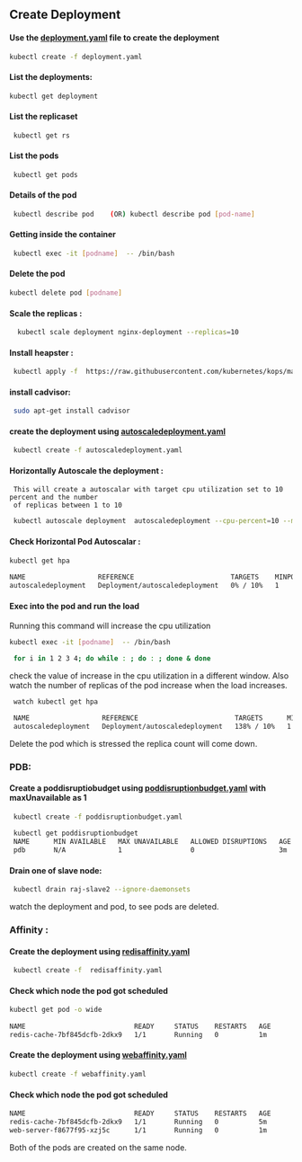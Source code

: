 ## Create Deployment 
  #### Use the [deployment.yaml](/Kubernetes/Yaml/deployment.yaml)  file to create the deployment
```bash 
kubectl create -f deployment.yaml
```
 #### List the deployments:
```bash  
kubectl get deployment
```  
#### List the replicaset
```bash 
 kubectl get rs
```               
#### List the pods
```bash
 kubectl get pods
```                
####  Details of the pod
```bash
 kubectl describe pod    (OR) kubectl describe pod [pod-name]
``` 
#### Getting inside the container 
```bash
 kubectl exec -it [podname]  -- /bin/bash
```
#### Delete the pod
```bash
kubectl delete pod [podname]
```

#### Scale the replicas : 
```bash
  kubectl scale deployment nginx-deployment --replicas=10
```  
#### Install heapster :
```bash 
 kubectl apply -f  https://raw.githubusercontent.com/kubernetes/kops/master/addons/monitoring-standalone/v1.6.0.yaml
```
#### install cadvisor:
```bash
 sudo apt-get install cadvisor
```
#### create the deployment using [autoscaledeployment.yaml](/Kubernetes/Yaml/deployment.yaml)
```bash
 kubectl create -f autoscaledeployment.yaml
```  
#### Horizontally Autoscale the deployment :
     This will create a autoscalar with target cpu utilization set to 10 percent and the number
     of replicas between 1 to 10
```bash
 kubectl autoscale deployment  autoscaledeployment --cpu-percent=10 --min=1 --max=10
``` 
#### Check Horizontal Pod Autoscalar :
```bash
kubectl get hpa
	
NAME                  REFERENCE                        TARGETS    MINPODS   MAXPODS   REPLICAS   AGE
autoscaledeployment   Deployment/autoscaledeployment   0% / 10%   1         10        1          1m
```
#### Exec into the pod and run the load
  Running this command will increase the cpu utilization
```bash
kubectl exec -it [podname]  -- /bin/bash
```	
```bash
 for i in 1 2 3 4; do while : ; do : ; done & done
```  
check the value of increase in the cpu utilization in a different window.   Also watch the number of replicas of the pod increase when the load increases.
```bash  
 watch kubectl get hpa

 NAME                  REFERENCE                        TARGETS      MINPODS   MAXPODS   REPLICAS   AGE
 autoscaledeployment   Deployment/autoscaledeployment   138% / 10%   1         10        4          18m
```
  Delete the pod which is stressed the replica count will come down.

### PDB: 
#### Create a poddisruptiobudget using [poddisruptionbudget.yaml](/Kubernetes/Yaml/poddisruptionbudget.yaml) with maxUnavailable as 1
```bash
 kubectl create -f poddisruptionbudget.yaml
 
 kubectl get poddisruptionbudget
 NAME      MIN AVAILABLE   MAX UNAVAILABLE   ALLOWED DISRUPTIONS   AGE
 pdb       N/A             1                 0                     3m
```
#### Drain one of slave node:
```bash
 kubectl drain raj-slave2 --ignore-daemonsets
``` 
  watch the deployment and pod, to see pods  are deleted.

### Affinity :
#### Create the deployment using [redisaffinity.yaml](/Kubernetes/Yaml/redisaffinity.yaml)
```bash
 kubectl create -f  redisaffinity.yaml
```  
#### Check which node the pod got scheduled
```bash
kubectl get pod -o wide
	
NAME                           READY     STATUS    RESTARTS   AGE       IP           NODE
redis-cache-7bf845dcfb-2dkx9   1/1       Running   0          1m        10.47.0.10   raj-slave2	
```
#### Create the deployment using [webaffinity.yaml](/Kubernetes/Yaml/webaffinity.yaml)
```bash
kubectl create -f webaffinity.yaml
```       
#### Check which node the pod got scheduled
```bash
NAME                           READY     STATUS    RESTARTS   AGE       IP           NODE
redis-cache-7bf845dcfb-2dkx9   1/1       Running   0          5m        10.47.0.10   raj-slave2
web-server-f8677f95-xzj5c      1/1       Running   0          1m        10.47.0.1    raj-slave2
```
  Both of the pods are created on the same node.
